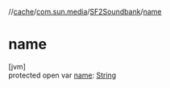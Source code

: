 //[cache](../../../index.md)/[com.sun.media](../index.md)/[SF2Soundbank](index.md)/[name](name.md)

# name

[jvm]\
protected open var [name](name.md): [String](https://docs.oracle.com/javase/8/docs/api/java/lang/String.html)
